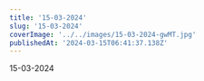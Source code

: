 ```yaml
---
title: '15-03-2024'
slug: '15-03-2024'
coverImage: '../../images/15-03-2024-gwMT.jpg'
publishedAt: '2024-03-15T06:41:37.138Z'
---
```


15-03-2024